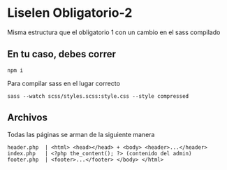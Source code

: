 # Liselen Obligatorio-2

Misma estructura que el obligatorio 1 con un cambio en el sass compilado

## En tu caso, debes correr
``` 
npm i 
```

Para compilar sass en el lugar correcto
```
sass --watch scss/styles.scss:style.css --style compressed 
```

## Archivos

Todas las páginas se arman de la siguiente manera

```
header.php  | <html> <head></head> + <body> <header>...</header>
index.php   | <?php the_content(); ?> (contenido del admin)
footer.php  | <footer>...</footer> </body> </html>
```
